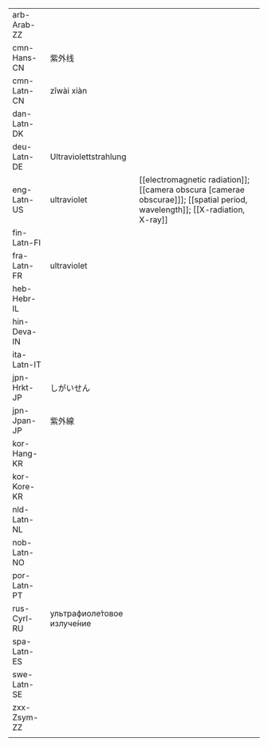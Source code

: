 | | | |
|-|-|-|
| arb-Arab-ZZ |  |  |
| cmn-Hans-CN | 紫外线 |  |
| cmn-Latn-CN | zǐwài xiàn |  |
| dan-Latn-DK |  |  |
| deu-Latn-DE | Ultraviolettstrahlung |  |
| eng-Latn-US | ultraviolet | [[electromagnetic radiation]]; [[camera obscura [camerae obscurae]]]; [[spatial period, wavelength]]; [[X-radiation, X-ray]] |
| fin-Latn-FI |  |  |
| fra-Latn-FR | ultraviolet |  |
| heb-Hebr-IL |  |  |
| hin-Deva-IN |  |  |
| ita-Latn-IT |  |  |
| jpn-Hrkt-JP | しがいせん |  |
| jpn-Jpan-JP | 紫外線 |  |
| kor-Hang-KR |  |  |
| kor-Kore-KR |  |  |
| nld-Latn-NL |  |  |
| nob-Latn-NO |  |  |
| por-Latn-PT |  |  |
| rus-Cyrl-RU | ультрафиоле́товое излуче́ние |  |
| spa-Latn-ES |  |  |
| swe-Latn-SE |  |  |
| zxx-Zsym-ZZ |  |  |
|  |  |  |

